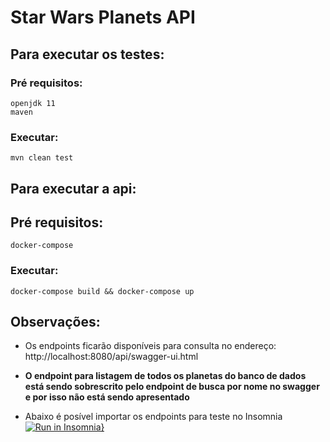 # Star Wars Planets API

## Para executar os testes:
  ### Pré requisitos: 
    openjdk 11
    maven
  
  ### Executar: 
    mvn clean test

## Para executar a api:
  ## Pré requisitos:
    docker-compose
  
  ### Executar:
    docker-compose build && docker-compose up
  
  ## Observações:    
  
  - Os endpoints ficarão disponíveis para consulta no endereço: http://localhost:8080/api/swagger-ui.html
  
  - **O endpoint para listagem de todos os planetas do banco de dados está sendo sobrescrito pelo endpoint de busca por nome no swagger e por isso não está sendo apresentado**
  
  - Abaixo é posível importar os endpoints para teste no Insomnia\
  [![Run in Insomnia}](https://insomnia.rest/images/run.svg)](https://insomnia.rest/run/?label=Star%20Wars%20Planets%20API&uri=https%3A%2F%2Fgithub.com%2Fvictorbrugnolo%2Fstar-wars-planets-api%2Fblob%2Fmaster%2FStar%20Wars%20Planets%20API.json)
  
  
